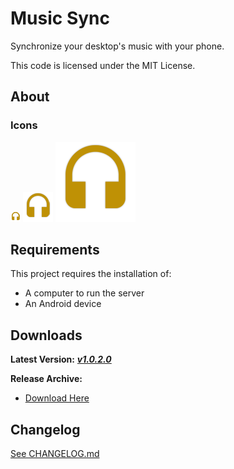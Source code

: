 # Music Sync #

Synchronize your desktop's music with your phone.

This code is licensed under the MIT License.

## About

### Icons
[![Icon 16](https://raw.githubusercontent.com/Wassup789/Music-Sync/master/logo/16.png)](https://raw.githubusercontent.com/Wassup789/Youtube-Notifications/master/logo/16.png)
[![Icon 48](https://raw.githubusercontent.com/Wassup789/Music-Sync/master/logo/48.png)](https://raw.githubusercontent.com/Wassup789/Youtube-Notifications/master/logo/48.png)
[![Icon 128](https://raw.githubusercontent.com/Wassup789/Music-Sync/master/logo/128.png)](https://raw.githubusercontent.com/Wassup789/Youtube-Notifications/master/logo/128.png)


## Requirements

This project requires the installation of:

 - A computer to run the server
 - An Android device

## Downloads
**Latest Version:** ***[v1.0.2.0][Dld_Latest]***

**Release Archive:**

 - [Download Here][Dld_Archive]

## Changelog
[See CHANGELOG.md][CLog.md]

  [CLog.md]: https://github.com/Wassup789/Music-Sync/blob/master/CHANGELOG.md
  [Dld_Archive]: https://goo.gl/ISrSy6
  [Dld_Latest]: https://github.com/Wassup789/Music-Sync/releases